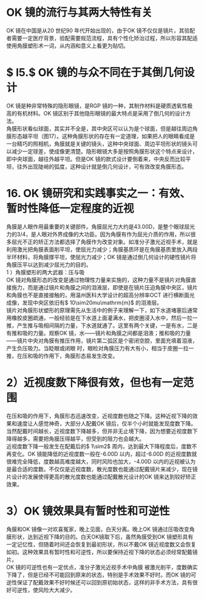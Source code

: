 # OK 镜的流行与其两大特性有关  
OK 镜在中国是从20 世纪90 年代开始出现的，由于OK 镜不仅仅是镜片，其验配者需要一定医疗背景，验配需要规范流程，具有个性化矫治过程，所以形容其配适使用角膜塑形术一词，从内涵和意义上看更为贴切。  
# $ l5.$ OK 镜的与众不同在于其倒几何设计  
OK 镜是种非常特殊的隐形眼镜，是RGP 镜的一种，其制作材料是硬质透氧性极高的有机材料。OK 镜区别于其他隐形眼镜的最大特点是采用了倒几何的设计方法。  
角膜形状看似球面，其实并不全是，其中央区可以认为是个球面，但是越往周边角膜形态越平坦（图17）。这种角膜形状的存在有一定道理，如果把人的眼睛看成是一台精巧的照相机，角膜就是关键的镜头，这种中央球面、周边平坦形状的镜头可以减少一定球差，使成像更清楚。隐形眼镜大多是按照角膜形状这个特点来设计，即中央球面，越往外越平坦。但是OK 镜的款式设计要倒着来，中央反而比较平坦，往外出现陡峭的弧度，这种设计就是倒几何设计，可有效改变角膜形态。  
# 16. OK 镜研究和实践事实之一：有效、暂时性降低一定程度的近视  
角膜是人眼作用最重要的关键部件。角膜屈光力大约是43.00D，是整个眼球屈光力的3/4，是人眼对外界成像的大功臣。因为角膜有作为屈光介质的作用，所以很多屈光不正的矫正方法都选择了角膜作为改变对象。如准分子激光近视手术，就是利用激光把角膜表面削平坦，使屈光力减少；角膜基质环是在角膜基质里放入两段半环材料，将角膜撑平坦，使屈光力减少；OK 镜是通过倒几何设计的硬性镜片将角膜压平以达到减少屈光力的目的。  
1 ）角膜塑形的两大武器：压与吸  
OK 镜对角膜形态的改变是通过物理性力量来实施的，这种力量不是镜片对角膜直接施力，而是通过镜片和角膜之间的泪液层，即使是在镜片压迫角膜中央区，镜片和角膜也不是直接接触的，用温州医科大学设计的超高分辨率OCT 进行横断面光成像，发现中央区依旧有$ 10\sim20mu\mathrm{m}$     的泪液层。  
镜片对角膜形状塑形的原理需先从生活中的例子来理解一下，如下水道堵塞后通常用橡胶皮圈疏通，一般经验是在下水道上面灌满水，把皮圈浸入水中，然后一拉一推，产生推与吸相间隔的力量，下水道就通了。这里有两个关键，一是有水，二是有推和吸的力量。观察OK 镜，水——镜片和角膜之间都是泪液；推和吸的力量——镜片中央对角膜有推压作用，镜片第二弧区是个密闭空腔，里面充填着泪液，产生负压吸力。当眨眼或闭眼 时，眼睑对角膜压力有大有小，相当于皮圈一拉一推，在压和吸的作用下，角膜形态易发生改变。  
# 2）近视度数下降很有效，但也有一定范围  
在压和吸的作用下，角膜形态迅速改变，近视度数也随之下降。这种近视下降的效果和速度让人感觉神奇，大部分人配戴OK 镜后，仅半个小时就能发现度数下降。当然配戴时间越长，近视度数下降越多，但并非无止境下降，因为想要近视度数下降得越多，需要把角膜压得越平，但受到的阻力也会越大。  
近视度数下降一般发生在配戴后的$ 1\sim2$  周内，达到最大下降程度后，度数不再变化。OK 镜能降低的近视度数一般在-6.00D 以内，超过-6.00D 的近视度数就很难完全降低，度数越高难度越大，同时风险也加大，-4.00D 以内的近视被认为是最合适的度数。不仅仅是近视度数，散光度数也能通过配戴镜片来减少，现在镜片设计的发展使得更高的散光度数也能通过配戴散光设计的OK 镜来达到较好矫正效果。  
# 3）OK 镜效果具有暂时性和可逆性  
角膜和OK 镜像一对欢喜冤家，晚上见面，白天分离。晚上OK 镜通过压吸改变角膜形状，达到近视下降的目的。白天OK镜取下后，虽然角膜受到OK 镜塑形具有一定记忆性，但随着时间还会恢复到最初形状，所以不戴OK 镜近视度数又会恢复如初。这种效果具有暂时性和可逆性，所以要保持近视下降的状态必须经常配戴镜片。  
OK  镜的可逆性也有一定优点，准分子激光近视手术中角膜 被激光削平，度数确实下降了，但是已经不可能回到原来的状态，特别是手术效果不好时。而OK 镜的可逆性保证了配戴效果不好时候还可以回到原初始状态，这样的非手术方法，具有很好可逆性，使风险大大减少。  